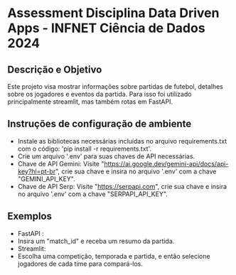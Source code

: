 # Assessment Disciplina Data Driven Apps - INFNET Ciência de Dados 2024

## Descrição e Objetivo
Este projeto visa mostrar informações sobre partidas de futebol, detalhes sobre os jogadores e eventos da partida.
Para isso foi utilizado principalmente streamlit, mas também rotas em FastAPI.

## Instruções de configuração de ambiente
- Instale as bibliotecas necessárias incluídas no arquivo requirements.txt com o código: 'pip install -r requirements.txt'.
- Crie um arquivo '.env' para suas chaves de API necessárias.
- Chave de API Gemini: Visite "https://ai.google.dev/gemini-api/docs/api-key?hl=pt-br", crie sua chave e insira no arquivo '.env' com a chave "GEMINI_API_KEY".
- Chave de API Serp: Visite "https://serpapi.com", crie sua chave e insira no arquivo '.env' com a chave "SERPAPI_API_KEY".

## Exemplos
- FastAPI : 
- Insira um "match_id" e receba um resumo da partida.
- Streamlit:
- Escolha uma competição, temporada e partida, e então selecione jogadores de cada time para compará-los.
